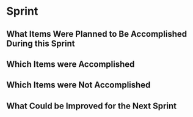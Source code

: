 # Sprint

## What Items Were Planned to Be Accomplished During this Sprint


## Which Items were Accomplished


## Which Items were Not Accomplished


## What Could be Improved for the Next Sprint
